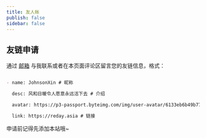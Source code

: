 ```yaml
---
title: 友人帐
publish: false
sidebar: false
---
```


<friendLink/>

## 友链申请

通过 <a href="mailto:yuanxin0521@qq.com">邮箱</a> 与我联系或者在本页面评论区留言您的友链信息，格式：


```markdown

- name: JohnsonXin # 昵称

  desc: 风和日暖令人愿意永远活下去 # 介绍

  avatar: https://p3-passport.byteimg.com/img/user-avatar/6133eb6b49b7709241a07379f7f509c0~180x180.awebp # 头像

  link: https://reday.asia # 链接

```


申请前记得先添加本站哦~
